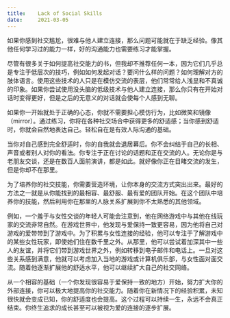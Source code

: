 ```yaml
---
title:    Lack of Social Skills
date:     2021-03-05
---
```


如果你感到社交尴尬，很难与他人建立连接，那么问题可能就在于缺乏经验。像其他任何学习过的能力一样，好的沟通能力也需要练习才能掌握。

尽管有很多关于如何提高社交能力的书，但我却不推荐任何一本，因为它们几乎总是专注于低层次的技巧，例如如何发起对话？要问什么样的问题？如何理解对方的肢体语言。使用这些技术的人只是在模仿交流的表层，他们常常给人浅显和不真诚的印象。如果你尝试使用没头脑的低级技术与他人建立连接，那么你只有在开始对话时变得更好，但是之后的无意义的对话就会使每个人感到无聊。

如果你一开始就处于正确的心态，你就不需要担心模仿行为，比如微笑和镜像（mirror）。通过练习，你将在各种社交场合中获得更多的舒适感；当你感到舒适时，你就会自然地表达自己。轻松自在是有效人际沟通的基础。

当你对自己感到完全舒适时，你的自我就会退居幕后。你不会纠结于自己的长相、声音或者别人对你的看法。你专注于正在讨论的话题和正在交流的人。无论你是与老朋友交谈，还是在数百人面前演讲，都是如此。就好像你正在目睹交流的发生，但是你却不在那里。

为了培养你的社交技能，你需要营造环境，让你本身的交流方式突出出来。最好的方法之一就是从你能找到的最相容、最舒服、最有爱的团队开始。在这个团队中培养你的技能，然后利用你在那里的人脉关系扩展到你不太熟悉的其他领域。

例如，一个羞于与女性交谈的年轻人可能会注意到，他在网络游戏中与其他在线玩家的交流非常自然。在游戏世界中，他发现与爱保持一致更容易，因为他将自己对游戏的爱带带到了游戏中。为了积累与女性连接的经验，他可以专注于了解游戏中的某些女性玩家，即使她们住在数千里之外。从那里，他可以尝试着加深其中一些人的友谊，并将它们带到游戏世界之外，例如转移到电子邮件和电话上。一旦对这些关系感到满意，他就可以考虑加入当地的游戏或计算机俱乐部，与女性面对面交流。随着他逐渐扩展他的舒适水平，他可以继续扩大自己的社交网络。

从一个相容的基础（一个你发现很容易于爱保持一致的地方）开始，努力扩大你的外部连接，你可以极大地提高你的社交能力。随着你在新情况下的经验积累，未知很快就会变成已知，你的舒适度也会提高。这个过程可以持续一生，永远不会真正结束。你终生追求的成长甚至可以被视为爱的连接的逐步扩展。